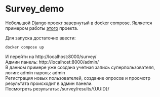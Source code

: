# Survey_demo

Небольшой Django проект завернутый в docker compose.
Является примером работы [этого](https://github.com/Grindmix/survey) проекта.

Для запуска достаточно ввести:
```
docker compose up
```

И перейти на http://localhost:8000/survey/ \
Админ панель: http://localhost:8000/admin/ \
В данном примере уже создана учетная запись суперпользователя, логин: admin пароль: admin \
Регистрация новых пользователей, создание опросов и просмотр результата происходит в админ панели. \
Посмотреть результаты: /survey/results/{UUID}/
